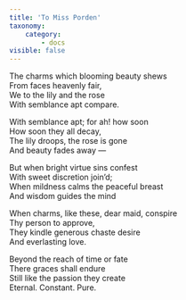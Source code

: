 ```yaml
---
title: 'To Miss Porden'
taxonomy:
    category:
        - docs
visible: false
---
```


The charms which blooming beauty shews  
From faces heavenly fair,  
We to the lily and the rose  
With semblance apt compare.  
  
With semblance apt; for ah! how soon  
How soon they all decay,  
The lily droops, the rose is gone  
And beauty fades away —  
  
But when bright virtue sins confest  
With sweet discretion join’d;  
When mildness calms the peaceful breast  
And wisdom guides the mind  
  
When charms, like these, dear maid, conspire  
Thy person to approve,  
They kindle generous chaste desire  
And everlasting love.  
  
Beyond the reach of time or fate  
There graces shall endure  
Still like the passion they create  
Eternal. Constant. Pure.